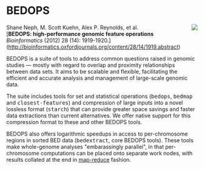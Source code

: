 BEDOPS
====

<img src="https://dl.dropboxusercontent.com/u/31495717/bedops/logo.png" align="right"/>

Shane Neph, M. Scott Kuehn, Alex P. Reynolds, et al.  
[**BEDOPS: high-performance genomic feature operations**  
*Bioinformatics* (2012) 28 (14): 1919-1920.] (http://bioinformatics.oxfordjournals.org/content/28/14/1919.abstract)

BEDOPS is a suite of tools to address common questions raised in genomic studies — mostly with regard to overlap and proximity relationships between data sets. It aims to be scalable and flexible, facilitating the efficient and accurate analysis and management of large-scale genomic data.

The suite includes tools for set and statistical operations (<tt>bedops</tt>, <tt>bedmap</tt> and <tt>closest-features</tt>) and compression of large inputs into a novel lossless format (<tt>starch</tt>) that can provide greater space savings and faster data extractions than current alternatives. We offer native support for this compression format to these and other BEDOPS tools.

BEDOPS also offers logarithmic speedups in access to per-chromosome regions in sorted BED data (<tt>bedextract</tt>, core BEDOPS tools). These tools make whole-genome analyses "embarassingly parallel", in that per-chromosome computations can be placed onto separate work nodes, with results collated at the end in [map-reduce](http://en.wikipedia.org/wiki/MapReduce) fashion.
